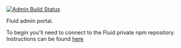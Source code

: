 [![Admin Build Status](https://offnet.visualstudio.com/_apis/public/build/definitions/0a22f611-6a4a-4416-a1bb-53ed7284aa21/17/badge)](https://offnet.visualstudio.com/officenet/_build/index?definitionId=17)

Fluid admin portal.

To begin you'll need to connect to the Fluid private npm repository. Instructions can be found [here](../routerlicoius/README.md#authorizing-to-private-npm-feed)